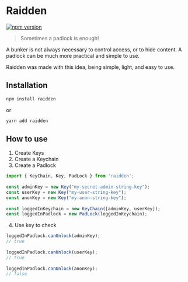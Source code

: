 # Raidden
[![npm version](https://img.shields.io/badge/dynamic/json?color=success&label=Raidden&prefix=v.&query=version&url=https%3A%2F%2Fraw.githubusercontent.com%2FandradeB%2Fraidden%2Fmaster%2Fpackage.json)](https://badge.fury.io/js/raidden)  
>   Sometimes a padlock is enough!

A bunker is not always necessary to control access, or to hide content. A padlock can be much more practical and simple to use.

Raidden was made with this idea, being simple, light, and easy to use.

## Installation  
```bash  
npm install raidden
```  
or
```bash  
yarn add raidden  
```  
  
## How to use  
  

 1. Create Keys
 2. Create a Keychain
 3. Create a Padlock
  
```javascript  
import { KeyChain, Key, PadLock } from 'raidden';  
  
const adminKey = new Key("my-secret-admin-string-key");  
const userKey = new Key("my-user-string-key");  
const anonKey = new Key("my-anon-string-key");  
  
const loggedInKeychain = new KeyChain([adminKey, userKey]);  
const loggedInPadlock = new PadLock(loggedInKeychain);
```

 4. Use key to check
 
 ```javascript  
loggedInPadlock.canUnlock(adminKey);  
// true  
  
loggedInPadlock.canUnlock(userKey);  
// true  
  
loggedInPadlock.canUnlock(anonKey);  
// false
```


